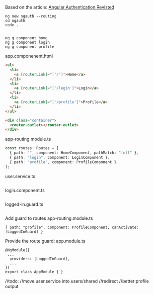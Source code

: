 Based on the article:
[Angular Authentication Revisted](https://medium.com/@blacksonic86/angular-2-authentication-revisited-611bf7373bf9)

```
ng new ngauth --routing
cd ngauth
code .


ng g component home
ng g component login
ng g component profile
```

app.componenent.html

```html
<ul>
  <li>
    <a [routerLink]="['/']">Home</a>
  </li>
  <li>
    <a [routerLink]="['/login']">Login</a>
  </li>
  <li>
    <a [routerLink]="['/profile']">Profile</a>
  </li>
</ul>

<div class="container">
  <router-outlet></router-outlet>
</div>
```

app-routing.module.ts

```ts
const routes: Routes = [
  { path: "", component: HomeComponent, pathMatch: "full" },
  { path: "login", component: LoginComponent },
  { path: "profile", component: ProfileComponent }
];
```

user.service.ts

```

```

login.component.ts

```

```

logged-in.guard.ts

```

```

Add guard to routes
app-routing.module.ts

```
{ path: "profile", component: ProfileComponent, canActivate: [LoggedInGuard] }
```

Provide the route guard:
app.module.ts

```
@NgModule({
 ...
  providers: [LoggedInGuard],
  ...
})
export class AppModule { }
```

//todo:
//move user.service into users/shared
//redirect
//better profile output
